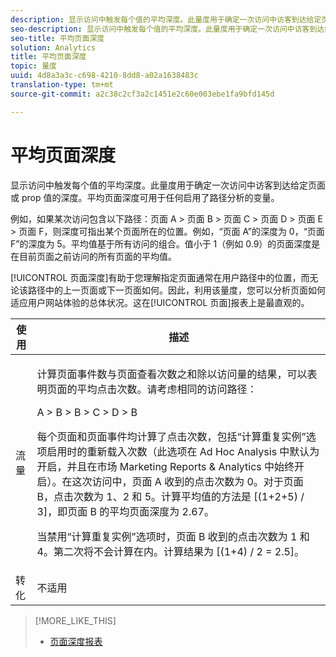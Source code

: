 ```yaml
---
description: 显示访问中触发每个值的平均深度。此量度用于确定一次访问中访客到达给定页面或 prop 值的深度。平均页面深度可用于任何启用了路径分析的变量。
seo-description: 显示访问中触发每个值的平均深度。此量度用于确定一次访问中访客到达给定页面或 prop 值的深度。平均页面深度可用于任何启用了路径分析的变量。
seo-title: 平均页面深度
solution: Analytics
title: 平均页面深度
topic: 量度
uuid: 4d8a3a3c-c698-4210-8dd8-a02a1638483c
translation-type: tm+mt
source-git-commit: a2c38c2cf3a2c1451e2c60e003ebe1fa9bfd145d

---
```



# 平均页面深度

显示访问中触发每个值的平均深度。此量度用于确定一次访问中访客到达给定页面或 prop 值的深度。平均页面深度可用于任何启用了路径分析的变量。

例如，如果某次访问包含以下路径：页面 A &gt; 页面 B &gt; 页面 C &gt; 页面 D &gt; 页面 E &gt; 页面 F，则深度可指出某个页面所在的位置。例如，“页面 A”的深度为 0，“页面 F”的深度为 5。平均值基于所有访问的组合。值小于 1（例如 0.9）的页面深度是在目前页面之前访问的所有页面的平均值。

[!UICONTROL 页面深度]有助于您理解指定页面通常在用户路径中的位置，而无论该路径中的上一页面或下一页面如何。因此，利用该量度，您可以分析页面如何适应用户网站体验的总体状况。这在[!UICONTROL 页面]报表上是最直观的。

<table id="table_E92B185A487C40E28C70EA30EDF73A40"> 
 <thead> 
  <tr> 
   <th colname="col1" class="entry"> 使用 </th> 
   <th colname="col2" class="entry"> 描述 </th> 
  </tr> 
 </thead>
 <tbody> 
  <tr> 
   <td colname="col1"> 流量 </td> 
   <td colname="col2"> <p>计算页面事件数与页面查看次数之和除以访问量的结果，可以表明页面的平均点击次数。请考虑相同的访问路径： </p> <p>A &gt; B &gt; B &gt; C &gt; D &gt; B </p> <p>每个页面和页面事件均计算了点击次数，包括“计算重复实例”选项启用时的重新载入次数（此选项在 Ad Hoc Analysis 中默认为开启，并且在市场 Marketing Reports &amp; Analytics 中始终开启）。在这次访问中，页面 A 收到的点击次数为 0。对于页面 B，点击次数为 1、2 和 5。计算平均值的方法是 [(1+2+5) / 3]，即页面 B 的平均页面深度为 2.67。 </p> <p>当禁用“计算重复实例”选项时，页面 B 收到的点击次数为 1 和 4。第二次将不会计算在内。计算结果为 [(1+4) / 2 = 2.5]。 </p> </td> 
  </tr> 
  <tr> 
   <td colname="col1"> 转化 </td> 
   <td colname="col2"> 不适用 </td> 
  </tr> 
 </tbody> 
</table>

>[!MORE_LIKE_THIS]
>
>* [页面深度报表](/help/components/c-variables/dimensionslist/reports-page-depth.md)

